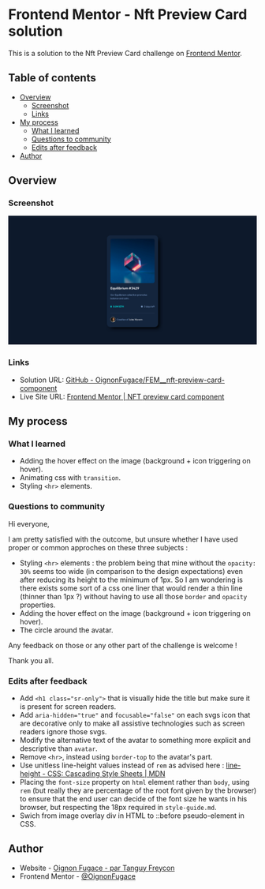 # Frontend Mentor - Nft Preview Card solution

This is a solution to the Nft Preview Card challenge on [Frontend Mentor](https://www.frontendmentor.io/).

## Table of contents

- [Overview](#overview)
	- [Screenshot](#screenshot)
	- [Links](#links)
- [My process](#my-process)
	- [What I learned](#what-i-learned)
	- [Questions to community](#questions-to-community)
	- [Edits after feedback](edits-after-feedback)
- [Author](#author)

## Overview

### Screenshot

![](./Screenshot.png)

### Links

- Solution URL: [GitHub - OignonFugace/FEM__nft-preview-card-component](https://github.com/OignonFugace/FEM__nft-preview-card-component)
- Live Site URL: [Frontend Mentor | NFT preview card component](https://oignonfugace.github.io/FEM__nft-preview-card-component/)

## My process

### What I learned
- Adding the hover effect on the image (background + icon triggering on hover).
- Animating css with `transition`.
- Styling `<hr>` elements. 


### Questions to community
Hi everyone, 

I am pretty satisfied with the outcome, but unsure whether I have used proper or common approches on these three subjects :
- Styling `<hr>` elements : the problem being that mine without the `opacity: 30%` seems too wide (in comparison to the design expectations) even after reducing its height to the minimum of 1px. So I am wondering is there exists some sort of a css one liner that would render a thin line (thinner than 1px ?) without having to use all those `border` and `opacity` properties. 
- Adding the hover effect on the image (background + icon triggering on hover).
- The circle around the avatar.

Any feedback on those or any other part of the challenge is welcome !

Thank you all. 

### Edits after feedback
- Add `<h1 class="sr-only">` that is visually hide the title but make sure it is present for screen readers. 
- Add `aria-hidden="true"` and `focusable="false"` on each svgs icon that are decorative only to make all assistive technologies such as screen readers ignore those svgs.  
- Modify the alternative text of the avatar to something more explicit and descriptive than `avatar`.
- Remove `<hr>`, instead using `border-top` to the avatar's part. 
- Use unitless line-height values instead of `rem` as advised here : [line-height - CSS: Cascading Style Sheets | MDN](https://developer.mozilla.org/en-US/docs/Web/CSS/line-height#prefer_unitless_numbers_for_line-height_values)
- Placing the `font-size` property on `html` element rather than `body`, using `rem` (but really they are percentage of the root font given by the browser) to ensure that the end user can decide of the font size he wants in his browser, but respecting the 18px required in `style-guide.md`.
- Swich from image overlay div in HTML to ::before pseudo-element in CSS. 


## Author

- Website - [Oignon Fugace - par Tanguy Freycon](https://oignonfugace.com/)
- Frontend Mentor - [@OignonFugace](https://www.frontendmentor.io/profile/OignonFugace)


